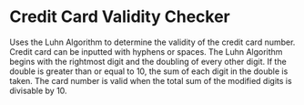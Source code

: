 # Credit Card Validity Checker

Uses the Luhn Algorithm to determine the validity of the credit card number. Credit card can be inputted with hyphens or spaces. The Luhn Algorithm begins with the rightmost digit and the doubling of every other digit. If the double is greater than or equal to 10, the sum of each digit in the double is taken. The card number is valid when the total sum of the modified digits is divisable by 10.
